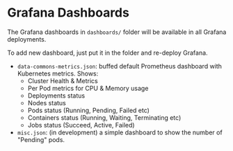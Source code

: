 # Grafana Dashboards

The Grafana dashboards in `dashboards/` folder will be available in all Grafana deployments.

To add new dashboard, just put it in the folder and re-deploy Grafana.

* `data-commons-metrics.json`: buffed default Prometheus dashboard with Kubernetes metrics. Shows:
    * Cluster Health & Metrics
    * Per Pod metrics for CPU & Memory usage
    * Deployments status
    * Nodes status
    * Pods status (Running, Pending, Failed etc)
    * Containers status (Running, Waiting, Terminating etc)
    * Jobs status (Succeed, Active, Failed)
* `misc.json`: (in development) a simple dashboard to show the number of "Pending" pods.
